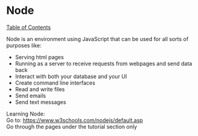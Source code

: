 # Node

[Table of Contents](../readme.md)
  
Node is an environment using JavaScript that can be used for all sorts of purposes like:  

* Serving html pages  
* Running as a server to receive requests from webpages and send data back
* Interact with both your database and your UI
* Create command line interfaces  
* Read and write files  
* Send emails  
* Send text messages  
  
Learning Node:  
Go to: <https://www.w3schools.com/nodejs/default.asp>  
Go through the pages under the tutorial section only
